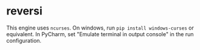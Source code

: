# reversi

This engine uses `ncurses`. On windows, run `pip install windows-curses` or equivalent. In PyCharm, set "Emulate terminal in output console" in the run configuration.
